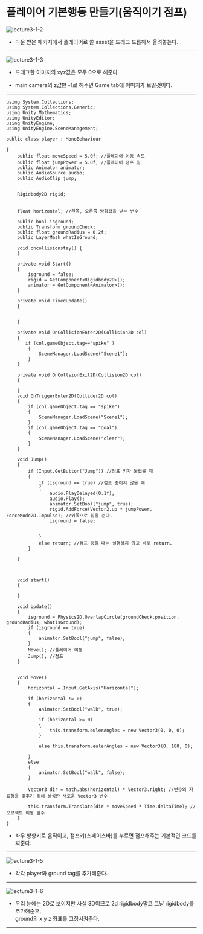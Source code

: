 플레이어 기본행동 만들기(움직이기 점프)  
=======================
![lecture3-1-2](https://github.com/isp829/HU/blob/master/images/lecture3/3-1-2.png)
* 다운 받은 패키지에서 플레이어로 쓸 asset을 드래그 드롭해서 올려놓는다.  
--------------------------
![lecture3-1-3](https://github.com/isp829/HU/blob/master/images/lecture3/3-1-3.PNG)  
* 드래그한 이미지의 xyz값은 모두 0으로 해준다.  
+ main camera의 z값만 -1로 해주면 Game tab에 이미지가 보일것이다.
 ---------------------------------  
```
using System.Collections;
using System.Collections.Generic;
using Unity.Mathematics;
using UnityEditor;
using UnityEngine;
using UnityEngine.SceneManagement;

public class player : MonoBehaviour

{
    public float moveSpeed = 5.0f; //플레이어 이동 속도
    public float jumpPower = 5.0f; //플레이어 점프 힘
    public Animator animator;
    public AudioSource audio;
    public AudioClip jump;


    Rigidbody2D rigid;


    float horizontal; //왼쪽, 오른쪽 방향값을 받는 변수

    public bool isground;
    public Transform groundCheck;
    public float groundRadius = 0.2f;
    public LayerMask whatIsGround;

    void oncollisionstay() { 
    }

    private void Start()
    {
        isground = false;
        rigid = GetComponent<Rigidbody2D>();
        animator = GetComponent<Animator>();
    }

    private void FixedUpdate()
    {
        

    }

    private void OnCollisionEnter2D(Collision2D col)
    {
       if (col.gameObject.tag=="spike" )
        {
            SceneManager.LoadScene("Scene1");
        }
    }

    private void OnCollsionExit2D(Collision2D col) 
    {
        
    }
    void OnTriggerEnter2D(Collider2D col)
    {
        if (col.gameObject.tag == "spike")
        {
            SceneManager.LoadScene("Scene1");
        }
        if (col.gameObject.tag == "goal")
        {
            SceneManager.LoadScene("clear");
        }
    }

    void Jump()
    {
        if (Input.GetButton("Jump")) //점프 키가 눌렸을 때
        {
            if (isground == true) //점프 중이지 않을 때
            {
                audio.PlayDelayed(0.1f);
                audio.Play();
                animator.SetBool("jump", true);
                rigid.AddForce(Vector2.up * jumpPower, ForceMode2D.Impulse); //위쪽으로 힘을 준다.
                isground = false;
                
                
            }
            else return; //점프 중일 때는 실행하지 않고 바로 return.
        }
       
    }



    void start() 
    {

    }

    void Update() 
    {
        isground = Physics2D.OverlapCircle(groundCheck.position, groundRadius, whatIsGround);
        if (isground == true)
        {
            animator.SetBool("jump", false);
        }
        Move(); //플레이어 이동
        Jump(); //점프
    }


    void Move()
    {
        horizontal = Input.GetAxis("Horizontal");

        if (horizontal != 0)
        {
            animator.SetBool("walk", true);

            if (horizontal >= 0) 
            { 
                this.transform.eulerAngles = new Vector3(0, 0, 0); 
            }

            else this.transform.eulerAngles = new Vector3(0, 180, 0);

        }
        else
        {
            animator.SetBool("walk", false);
        }

        Vector3 dir = math.abs(horizontal) * Vector3.right; //변수의 자료형을 맞추기 위해 생성한 새로운 Vector3 변수

        this.transform.Translate(dir * moveSpeed * Time.deltaTime); //오브젝트 이동 함수
    }
}
```

* 좌우 방향키로 움직이고, 점프키(스페이스바)를 누르면 점프해주는 기본적인 코드를 짜준다.
 ---------------------------------  
![lecture3-1-5](https://github.com/isp829/HU/blob/master/images/lecture3/3-1-5.png)  
* 각각 player와 ground tag를 추가해준다.
 ---------------------------------  
![lecture3-1-6](https://github.com/isp829/HU/blob/master/images/lecture3/3-1-6.png)  
* 우리 눈에는 2D로 보이지만 사실 3D이므로 2d rigidbody말고 그냥 rigidbody를 추가해준후,  
ground의 x y z 좌표를 고정시켜준다.
 ---------------------------------  
    
